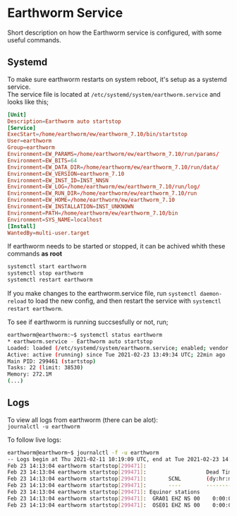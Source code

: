 # Earthworm Service

Short description on how the Earthworm service is configured, with some useful commands.

## Systemd

To make sure earthworm restarts on system reboot, it's setup as a systemd service.  
The service file is located at `/etc/systemd/system/earthworm.service` and looks like this;

```toml
[Unit]
Description=Earthworm auto startstop
[Service]
ExecStart=/home/earthworm/ew/earthworm_7.10/bin/startstop
User=earthworm
Group=earthworm
Environment=EW_PARAMS=/home/earthworm/ew/earthworm_7.10/run/params/
Environment=EW_BITS=64
Environment=EW_DATA_DIR=/home/earthworm/ew/earthworm_7.10/run/data/
Environment=EW_VERSION=earthworm_7.10
Environment=EW_INST_ID=INST_NNSN
Environment=EW_LOG=/home/earthworm/ew/earthworm_7.10/run/log/
Environment=EW_RUN_DIR=/home/earthworm/ew/earthworm_7.10/run
Environment=EW_HOME=/home/earthworm/ew/earthworm_7.10
Environment=EW_INSTALLATION=INST_UNKNOWN
Environment=PATH=/home/earthworm/ew/earthworm_7.10/bin
Environment=SYS_NAME=localhost
[Install]
WantedBy=multi-user.target
```

If earthworm needs to be started or stopped, it can  be achived whith these commands __as root__

```bash
systemctl start earthworm
systemctl stop earthworm
systemctl restart earthworm
```

If you make changes to the earthworm.service file, run `systemctl daemon-reload` to load the new config, and then restart the service with `systemctl restart earthworm`.

To see if earthworm is running succsesfully or not, run;  

```bash
earthworm@earthworm:~$ systemctl status earthworm
* earthworm.service - Earthworm auto startstop
Loaded: loaded (/etc/systemd/system/earthworm.service; enabled; vendor preset: enabled)
Active: active (running) since Tue 2021-02-23 13:49:34 UTC; 22min ago
Main PID: 299461 (startstop)
Tasks: 22 (limit: 38530)
Memory: 272.1M
(...)
```

## Logs

To view all logs from earthworm (there can be alot):  
`journalctl -u earthworm`

To follow live logs:
```bash
earthworm@earthworm~$ journalctl -f -u earthworm
-- Logs begin at Thu 2021-02-11 10:19:09 UTC, end at Tue 2021-02-23 14:14:01 UTC. --
Feb 23 14:13:04 earthworm startstop[299471]:                                                                        Total
Feb 23 14:13:04 earthworm startstop[299471]:                   Dead Time                  Gap Length (sec)           gap
Feb 23 14:13:04 earthworm startstop[299471]:       SCNL        (dy:hr:mn)  le 0  0-.25 .25-1.1  1.1-8  8-64    >64  (sec)
Feb 23 14:13:04 earthworm startstop[299471]:       ----        ----------  ----  -----  ------  -----  ----   ----  -----
Feb 23 14:13:04 earthworm startstop[299471]: Equinor stations
Feb 23 14:13:04 earthworm startstop[299471]:  GRA01 EHZ NS 00    0:00:00      0      0      1      0      0      0      0
Feb 23 14:13:04 earthworm startstop[299471]:  OSE01 EHZ NS 00    0:00:00      0      0      0      0      1      0     10
```

